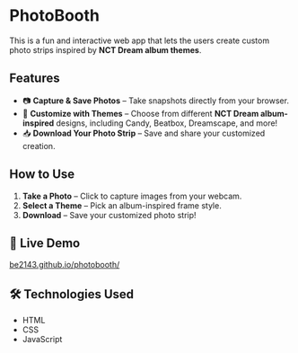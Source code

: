 # PhotoBooth  

This is a fun and interactive web app that lets the users create custom photo strips inspired by **NCT Dream album themes**.  

## Features  
- 📷 **Capture & Save Photos** – Take snapshots directly from your browser.  
- 🎨 **Customize with Themes** – Choose from different **NCT Dream album-inspired** designs, including Candy, Beatbox, Dreamscape, and more!
- 📥 **Download Your Photo Strip** – Save and share your customized creation.  

## How to Use  
1. **Take a Photo** – Click to capture images from your webcam.  
2. **Select a Theme** – Pick an album-inspired frame style.  
3. **Download** – Save your customized photo strip!  

## 🔗 Live Demo  
[be2143.github.io/photobooth/]([https://be2143.github.io/photobooth/](https://be2143.github.io/Photo-Booth/))  

## 🛠️ Technologies Used  
- HTML  
- CSS  
- JavaScript  
